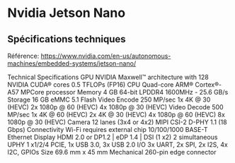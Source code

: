 # Nvidia Jetson Nano

## Spécifications techniques
Référence: <https://www.nvidia.com/en-us/autonomous-machines/embedded-systems/jetson-nano/>

Technical Specifications
GPU
    NVIDIA Maxwell™ architecture with 128 NVIDIA CUDA® cores
    0.5 TFLOPs (FP16)
CPU
    Quad-core ARM® Cortex®-A57 MPCore processor
Memory
    4 GB 64-bit LPDDR4
    1600MHz - 25.6 GB/s
Storage
    16 GB eMMC 5.1 Flash
Video Encode
    250 MP/sec
    1x 4K @ 30 (HEVC)
    2x 1080p @ 60 (HEVC)
    4x 1080p @ 30 (HEVC)
Video Decode
    500 MP/sec
    1x 4K @ 60 (HEVC)
    2x 4K @ 30 (HEVC)
    4x 1080p @ 60 (HEVC)
    8x 1080p @ 30 (HEVC)
Camera
    12 lanes (3x4 or 4x2) MIPI CSI-2 D-PHY 1.1 (18 Gbps)
Connectivity
    Wi-Fi requires external chip
    10/100/1000 BASE-T Ethernet
Display
    HDMI 2.0 or DP1.2 | eDP 1.4 | DSI (1 x2) 2 simultaneous
UPHY
    1 x1/2/4 PCIE, 1x USB 3.0, 3x USB 2.0
I/O
    3x UART, 2x SPI, 2x I2S, 4x I2C, GPIOs
Size
    69.6 mm x 45 mm
Mechanical
    260-pin edge connector
